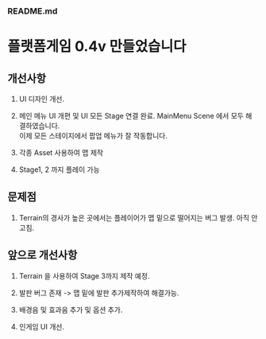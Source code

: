 ### README.md

플랫폼게임 0.4v 만들었습니다
=====================

개선사항
----------

1. UI 디자인 개선.

2. 메인 메뉴 UI 개편 및 UI 모든 Stage 연결 완료.
MainMenu Scene 에서 모두 해결하였습니다.   
이제 모든 스테이지에서 팝업 메뉴가 잘 작동합니다.

3. 각종 Asset 사용하여 맵 제작

3. Stage1, 2 까지 플레이 가능


문제점
--------

1. Terrain의 경사가 높은 곳에서는 플레이어가 맵 밑으로 떨어지는 버그 발생.
아직 안고침.


앞으로 개선사항
------------------

1. Terrain 을 사용하여 Stage 3까지 제작 예정.

2. 발판 버그 존재 -> 맵 밑에 발판 추가제작하여 해결가능.

3. 배경음 및 효과음 추가 및 옵션 추가.

4. 인게임 UI 개선.

